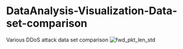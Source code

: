 # DataAnalysis-Visualization-Data-set-comparison
Various DDoS attack data set comparison
![fwd_pkt_len_std](https://github.com/sajidkhan2067/DataAnalysis-Visualization-Data-set-comparison/assets/8274006/b5b2d2b1-bae5-4a82-8064-16c2fd402416)
